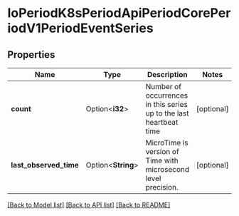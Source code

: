 # IoPeriodK8sPeriodApiPeriodCorePeriodV1PeriodEventSeries

## Properties

Name | Type | Description | Notes
------------ | ------------- | ------------- | -------------
**count** | Option<**i32**> | Number of occurrences in this series up to the last heartbeat time | [optional]
**last_observed_time** | Option<**String**> | MicroTime is version of Time with microsecond level precision. | [optional]

[[Back to Model list]](../README.md#documentation-for-models) [[Back to API list]](../README.md#documentation-for-api-endpoints) [[Back to README]](../README.md)


